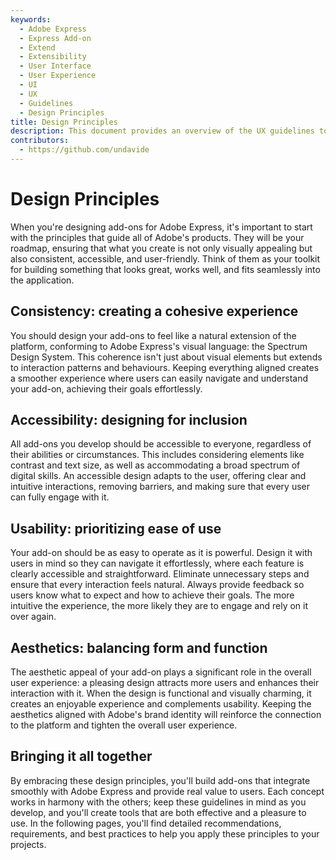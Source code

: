 ```yaml
---
keywords:
  - Adobe Express
  - Express Add-on 
  - Extend
  - Extensibility
  - User Interface
  - User Experience
  - UI
  - UX
  - Guidelines
  - Design Principles
title: Design Principles
description: This document provides an overview of the UX guidelines to follow when designing your Adobe Express add-on.
contributors:
  - https://github.com/undavide
---
```


# Design Principles

When you're designing add-ons for Adobe Express, it's important to start with the principles that guide all of Adobe's products. They will be your roadmap, ensuring that what you create is not only visually appealing but also consistent, accessible, and user-friendly. Think of them as your toolkit for building something that looks great, works well, and fits seamlessly into the application.

## Consistency: creating a cohesive experience

You should design your add-ons to feel like a natural extension of the platform, conforming to Adobe Express's visual language: the Spectrum Design System. This coherence isn't just about visual elements but extends to interaction patterns and behaviours. Keeping everything aligned creates a smoother experience where users can easily navigate and understand your add-on, achieving their goals effortlessly.

## Accessibility: designing for inclusion

All add-ons you develop should be accessible to everyone, regardless of their abilities or circumstances. This includes considering elements like contrast and text size, as well as accommodating a broad spectrum of digital skills. An accessible design adapts to the user, offering clear and intuitive interactions, removing barriers, and making sure that every user can fully engage with it.

## Usability: prioritizing ease of use

Your add-on should be as easy to operate as it is powerful. Design it with users in mind so they can navigate it effortlessly, where each feature is clearly accessible and straightforward. Eliminate unnecessary steps and ensure that every interaction feels natural. Always provide feedback so users know what to expect and how to achieve their goals. The more intuitive the experience, the more likely they are to engage and rely on it over again.

## Aesthetics: balancing form and function

The aesthetic appeal of your add-on plays a significant role in the overall user experience: a pleasing design attracts more users and enhances their interaction with it. When the design is functional and visually charming, it creates an enjoyable experience and complements usability. Keeping the aesthetics aligned with Adobe's brand identity will reinforce the connection to the platform and tighten the overall user experience.

## Bringing it all together

By embracing these design principles, you'll build add-ons that integrate smoothly with Adobe Express and provide real value to users. Each concept works in harmony with the others; keep these guidelines in mind as you develop, and you'll create tools that are both effective and a pleasure to use. In the following pages, you'll find detailed recommendations, requirements, and best practices to help you apply these principles to your projects.

